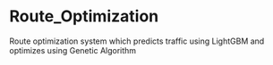 # Route_Optimization
Route optimization system which predicts traffic using LightGBM and optimizes using Genetic Algorithm
